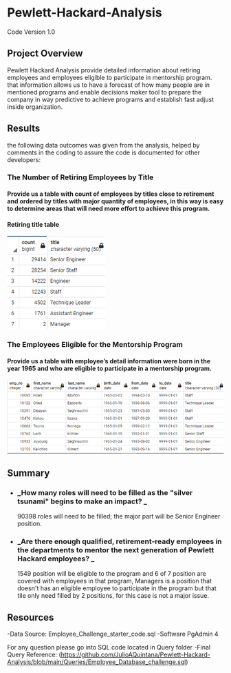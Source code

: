 # Pewlett-Hackard-Analysis
Code Version 1.0

## Project Overview
Pewlett Hackard Analysis provide detailed information about retiring employees and employees eligible to participate in mentorship program. that information allows us to have a forecast of how many people are in mentioned programs and enable decisions maker tool to prepare the company in way predictive to achieve programs and establish fast adjust inside organization.

## Results 
the following data outcomes was given from the analysis, helped by comments in the coding to assure the code is documented for other developers: 
  
  ### The Number of Retiring Employees by Title
  #### Provide us a table with count of employees by titles close to retirement and ordered by titles with major quantity of employees, in this way is easy to determine areas that will need more effort to achieve this program.
  
   #### Retiring title table
   ![](https://github.com/JulioAQuintana/Pewlett-Hackard-Analysis/blob/main/retiring_titles.png)
  
  ### The Employees Eligible for the Mentorship Program
  #### Provide us a table with employee’s detail information were born in the year 1965 and who are eligible to participate in a mentorship program. 
   
   ![](https://github.com/JulioAQuintana/Pewlett-Hackard-Analysis/blob/main/mentor_eligibilty.png)
   
## Summary

  * ### _How many roles will need to be filled as the "silver tsunami" begins to make an impact? _
     90398 roles will need to be filled; the major part will be Senior Engineer position.
        
  * ### _Are there enough qualified, retirement-ready employees in the departments to mentor the next generation of Pewlett Hackard employees? _
    1549 position will be eligible to the program and 6 of 7 position are covered with employees in that program, Managers is a position that doesn't has an eligible employee to participate in the program but that tile only need filled by 2 positions, for this case is not a major issue.   

## Resources 
-Data Source: Employee_Challenge_starter_code.sql
-Software PgAdmin 4

For any question please go into SQL code located in Query folder 
-Final Query Reference: (https://github.com/JulioAQuintana/Pewlett-Hackard-Analysis/blob/main/Queries/Employee_Database_challenge.sql)

